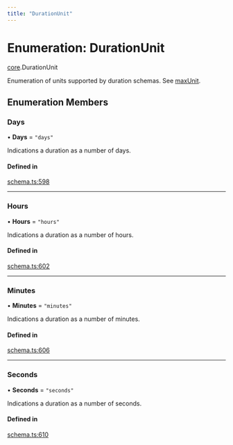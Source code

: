 ```yaml
---
title: "DurationUnit"
---
```

# Enumeration: DurationUnit

[core](../modules/core.md).DurationUnit

Enumeration of units supported by duration schemas. See [maxUnit](../interfaces/core.DurationSchema.md#maxunit).

## Enumeration Members

### Days

• **Days** = ``"days"``

Indications a duration as a number of days.

#### Defined in

[schema.ts:598](https://github.com/coda/packs-sdk/blob/main/schema.ts#L598)

___

### Hours

• **Hours** = ``"hours"``

Indications a duration as a number of hours.

#### Defined in

[schema.ts:602](https://github.com/coda/packs-sdk/blob/main/schema.ts#L602)

___

### Minutes

• **Minutes** = ``"minutes"``

Indications a duration as a number of minutes.

#### Defined in

[schema.ts:606](https://github.com/coda/packs-sdk/blob/main/schema.ts#L606)

___

### Seconds

• **Seconds** = ``"seconds"``

Indications a duration as a number of seconds.

#### Defined in

[schema.ts:610](https://github.com/coda/packs-sdk/blob/main/schema.ts#L610)
